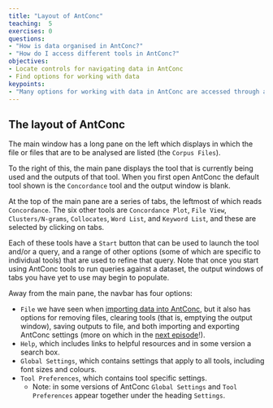 ```yaml
---
title: "Layout of AntConc"
teaching:  5
exercises: 0
questions:
- "How is data organised in AntConc?"
- "How do I access different tools in AntConc?"
objectives:
- Locate controls for navigating data in AntConc
- Find options for working with data
keypoints:
- "Many options for working with data in AntConc are accessed through a menu pane below the output window"
---
```


## The layout of AntConc
The main window has a long pane on the left which displays in which the file or files that are to be analysed are listed (the `Corpus Files`).

To the right of this, the main pane displays the tool that is currently being used and the outputs of that tool. When you first open AntConc the default tool shown is the `Concordance` tool and the output window is blank.

At the top of the main pane are a series of tabs, the leftmost of which reads `Concordance`. The six other tools are `Concordance Plot`, `File View`, `Clusters/N-grams`, `Collocates`, `Word List`, and `Keyword List`, and these are selected by clicking on tabs.

Each of these tools have a `Start` button that can be used to launch the tool and/or a query, and a range of other options (some of which are specific to individual tools) that are used to refine that query. Note that once you start using AntConc tools to run queries against a dataset, the output windows of tabs you have yet to use may begin to populate.

Away from the main pane, the navbar has four options:
* `File` we have seen when [importing data into AntConc](https://cataloguelegacies.github.io/antconc.github.io/02-importing-data/index.html), but it also has options for removing files, clearing tools (that is, emptying the output window), saving outputs to file, and both importing and exporting AntConc settings (more on which in the [next episode](https://cataloguelegacies.github.io/antconc.github.io/04-settings/index.html)!).
* `Help`, which includes links to helpful resources and in some version a search box.
* `Global Settings`, which contains settings that apply to all tools, including font sizes and colours.
* `Tool Preferences`, which contains tool specific settings.
	* Note: in some versions of AntConc `Global Settings` and `Tool Preferences` appear together under the heading `Settings`.
